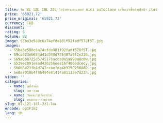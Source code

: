 ```yaml
---
title: จีน 8L 12L 18L 23L ไอน้ําทางการแพทย์ mini autoclave เครื่องฆ่าเชื้อด้วยไอน้ํา class b ฆ่าเชื้อ autoclaves
price: '65921.72'
price_original: '65921.72'
currency: THB
discount: ''
rating: 5
volume: 82
image: S5ba3e580c6a74efda981f92fadf578f5T.jpg
images:
  - S5ba3e580c6a74efda981f92fadf578f5T.jpg
  - S9ca523eb684d41d390d735407a9f2e216.jpg
  - S69a6b8725d574517baccb0a5a998a8c0w.jpg
  - S529ec091eaad4362bbeee16f4866dcecy.jpg
  - S66b8a21fb4d742cebefda4b925025088D.jpg
  - Se0a7018b4f86494e81414a81132e7d23h.jpg
video: ''
categories:
  - name: เครื่องมือ
    slug: เคร-องม
  - name: วัดและการวิเคราะห์
    slug: ดและการว-เคราะห
slug: 8l-12l-18l-23l-ไอน
encode: op1F1m2
lang: th
---
```

  